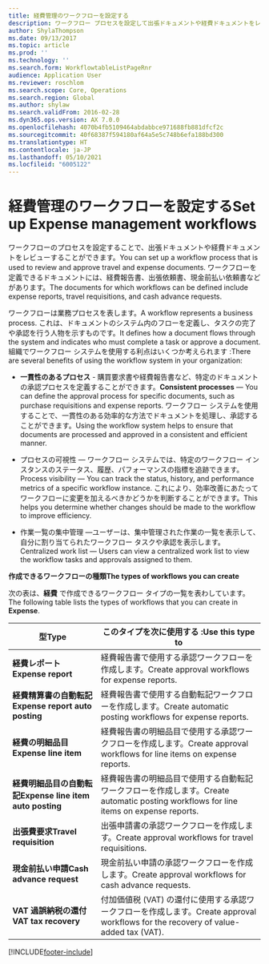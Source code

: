 ```yaml
---
title: 経費管理のワークフローを設定する
description: ワークフロー プロセスを設定して出張ドキュメントや経費ドキュメントをレビューすることができます。
author: ShylaThompson
ms.date: 09/13/2017
ms.topic: article
ms.prod: ''
ms.technology: ''
ms.search.form: WorkflowtableListPageRnr
audience: Application User
ms.reviewer: roschlom
ms.search.scope: Core, Operations
ms.search.region: Global
ms.author: shylaw
ms.search.validFrom: 2016-02-28
ms.dyn365.ops.version: AX 7.0.0
ms.openlocfilehash: 4070b4fb5109464abdabbce971688fb881dfcf2c
ms.sourcegitcommit: 40f68387f594180af64a5e5c748b6efa188bd300
ms.translationtype: HT
ms.contentlocale: ja-JP
ms.lasthandoff: 05/10/2021
ms.locfileid: "6005122"
---
```

# <a name="set-up-expense-management-workflows"></a><span data-ttu-id="9c161-103">経費管理のワークフローを設定する</span><span class="sxs-lookup"><span data-stu-id="9c161-103">Set up Expense management workflows</span></span>

<span data-ttu-id="9c161-104">ワークフローのプロセスを設定することで、出張ドキュメントや経費ドキュメントをレビューすることができます。</span><span class="sxs-lookup"><span data-stu-id="9c161-104">You can set up a workflow process that is used to review and approve travel and expense documents.</span></span> <span data-ttu-id="9c161-105">ワークフローを定義できるドキュメントには、経費報告書、出張依頼書、現金前払い依頼書などがあります。</span><span class="sxs-lookup"><span data-stu-id="9c161-105">The documents for which workflows can be defined include expense reports, travel requisitions, and cash advance requests.</span></span>

<span data-ttu-id="9c161-106">ワークフローは業務プロセスを表します。</span><span class="sxs-lookup"><span data-stu-id="9c161-106">A workflow represents a business process.</span></span> <span data-ttu-id="9c161-107">これは、ドキュメントのシステム内のフローを定義し、タスクの完了や承認を行う人物を示すものです。</span><span class="sxs-lookup"><span data-stu-id="9c161-107">It defines how a document flows through the system and indicates who must complete a task or approve a document.</span></span> <span data-ttu-id="9c161-108">組織でワークフロー システムを使用する利点はいくつか考えられます :</span><span class="sxs-lookup"><span data-stu-id="9c161-108">There are several benefits of using the workflow system in your organization:</span></span>

-   <span data-ttu-id="9c161-109">**一貫性のあるプロセス** - 購買要求書や経費報告書など、特定のドキュメントの承認プロセスを定義することができます。</span><span class="sxs-lookup"><span data-stu-id="9c161-109">**Consistent processes** — You can define the approval process for specific documents, such as purchase requisitions and expense reports.</span></span> <span data-ttu-id="9c161-110">ワークフロー システムを使用することで、一貫性のある効率的な方法でドキュメントを処理し、承認することができます。</span><span class="sxs-lookup"><span data-stu-id="9c161-110">Using the workflow system helps to ensure that documents are processed and approved in a consistent and efficient manner.</span></span>

-   <span data-ttu-id="9c161-111">プロセスの可視性 — ワークフロー システムでは、特定のワークフロー インスタンスのステータス、履歴、パフォーマンスの指標を追跡できます。</span><span class="sxs-lookup"><span data-stu-id="9c161-111">Process visibility — You can track the status, history, and performance metrics of a specific workflow instance.</span></span> <span data-ttu-id="9c161-112">これにより、効率改善にあたってワークフローに変更を加えるべきかどうかを判断することができます。</span><span class="sxs-lookup"><span data-stu-id="9c161-112">This helps you determine whether changes should be made to the workflow to improve efficiency.</span></span>

-   <span data-ttu-id="9c161-113">作業一覧の集中管理 —ユーザーは、集中管理された作業の一覧を表示して、自分に割り当てられたワークフロー タスクや承認を表示します。</span><span class="sxs-lookup"><span data-stu-id="9c161-113">Centralized work list — Users can view a centralized work list to view the workflow tasks and approvals assigned to them.</span></span> 

<span data-ttu-id="9c161-114">**作成できるワークフローの種類**</span><span class="sxs-lookup"><span data-stu-id="9c161-114">**The types of workflows you can create**</span></span>

<span data-ttu-id="9c161-115">次の表は、**経費** で作成できるワークフロー タイプの一覧を表わしています。</span><span class="sxs-lookup"><span data-stu-id="9c161-115">The following table lists the types of workflows that you can create in **Expense**.</span></span>


|              <span data-ttu-id="9c161-116"><strong>型</strong></span><span class="sxs-lookup"><span data-stu-id="9c161-116"><strong>Type</strong></span></span>              |                   <span data-ttu-id="9c161-117"><strong>このタイプを次に使用する :</strong></span><span class="sxs-lookup"><span data-stu-id="9c161-117"><strong>Use this type to</strong></span></span>                   |
|-------------------------------------------------|-----------------------------------------------------------------------|
|         <span data-ttu-id="9c161-118"><strong>経費レポート</strong></span><span class="sxs-lookup"><span data-stu-id="9c161-118"><strong>Expense report</strong></span></span>         |            <span data-ttu-id="9c161-119">経費報告書で使用する承認ワークフローを作成します。</span><span class="sxs-lookup"><span data-stu-id="9c161-119">Create approval workflows for expense reports.</span></span>             |
|  <span data-ttu-id="9c161-120"><strong>経費精算書の自動転記</strong></span><span class="sxs-lookup"><span data-stu-id="9c161-120"><strong>Expense report auto posting</strong></span></span>   |        <span data-ttu-id="9c161-121">経費報告書で使用する自動転記ワークフローを作成します。</span><span class="sxs-lookup"><span data-stu-id="9c161-121">Create automatic posting workflows for expense reports.</span></span>        |
|       <span data-ttu-id="9c161-122"><strong>経費の明細品目</strong></span><span class="sxs-lookup"><span data-stu-id="9c161-122"><strong>Expense line item</strong></span></span>        |     <span data-ttu-id="9c161-123">経費報告書の明細品目で使用する承認ワークフローを作成します。</span><span class="sxs-lookup"><span data-stu-id="9c161-123">Create approval workflows for line items on expense reports.</span></span>      |
| <span data-ttu-id="9c161-124"><strong>経費明細品目の自動転記</strong></span><span class="sxs-lookup"><span data-stu-id="9c161-124"><strong>Expense line item auto posting</strong></span></span> | <span data-ttu-id="9c161-125">経費報告書の明細品目で使用する自動転記ワークフローを作成します。</span><span class="sxs-lookup"><span data-stu-id="9c161-125">Create automatic posting workflows for line items on expense reports.</span></span> |
|       <span data-ttu-id="9c161-126"><strong>出張費要求</strong></span><span class="sxs-lookup"><span data-stu-id="9c161-126"><strong>Travel requisition</strong></span></span>       |          <span data-ttu-id="9c161-127">出張申請書の承認ワークフローを作成します。</span><span class="sxs-lookup"><span data-stu-id="9c161-127">Create approval workflows for travel requisitions.</span></span>           |
|      <span data-ttu-id="9c161-128"><strong>現金前払い申請</strong></span><span class="sxs-lookup"><span data-stu-id="9c161-128"><strong>Cash advance request</strong></span></span>      |         <span data-ttu-id="9c161-129">現金前払い申請の承認ワークフローを作成します。</span><span class="sxs-lookup"><span data-stu-id="9c161-129">Create approval workflows for cash advance requests.</span></span>          |
|        <span data-ttu-id="9c161-130"><strong>VAT 過誤納税の還付</strong></span><span class="sxs-lookup"><span data-stu-id="9c161-130"><strong>VAT tax recovery</strong></span></span>        | <span data-ttu-id="9c161-131">付加価値税 (VAT) の還付に使用する承認ワークフローを作成します。</span><span class="sxs-lookup"><span data-stu-id="9c161-131">Create approval workflows for the recovery of value-added tax (VAT).</span></span>  |



[!INCLUDE[footer-include](../includes/footer-banner.md)]
